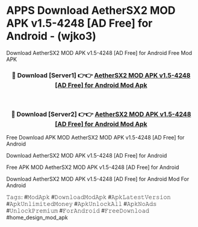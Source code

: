 # APPS Download AetherSX2 MOD APK v1.5-4248 [AD Free] for Android - (wjko3)
Download AetherSX2 MOD APK v1.5-4248 [AD Free] for Android Free Mod APK

<div align="center">
<h3>🔴 Download [Server1] 👉👉 <a href="https://apk-comot.site?title=AetherSX2_MOD_APK_v1.5-4248_[AD_Free]_for_Android">AetherSX2 MOD APK v1.5-4248 [AD Free] for Android Mod Apk</a></h3><br>

<h3>🔴 Download [Server2] 👉👉 <a href="https://apk-comot.site?title=AetherSX2_MOD_APK_v1.5-4248_[AD_Free]_for_Android">AetherSX2 MOD APK v1.5-4248 [AD Free] for Android Mod Apk</a></h3>
</div>


Free Download APK MOD AetherSX2 MOD APK v1.5-4248 [AD Free] for Android

Download AetherSX2 MOD APK v1.5-4248 [AD Free] for Android 

Free APK MOD AetherSX2 MOD APK v1.5-4248 [AD Free] for Android 

Download AetherSX2 MOD APK v1.5-4248 [AD Free] for Android Mod For Android

𝚃𝚊𝚐𝚜: #𝙼𝚘𝚍𝙰𝚙𝚔 #𝙳𝚘𝚠𝚗𝚕𝚘𝚊𝚍𝙼𝚘𝚍𝙰𝚙𝚔 #𝙰𝚙𝚔𝙻𝚊𝚝𝚎𝚜𝚝𝚅𝚎𝚛𝚜𝚒𝚘𝚗 #𝙰𝚙𝚔𝚄𝚗𝚕𝚒𝚖𝚒𝚝𝚎𝚍𝙼𝚘𝚗𝚎𝚢 #𝙰𝚙𝚔𝚄𝚗𝚕𝚘𝚌𝚔𝙰𝚕𝚕 #𝙰𝚙𝚔𝙽𝚘𝙰𝚍𝚜 #𝚄𝚗𝚕𝚘𝚌𝚔𝙿𝚛𝚎𝚖𝚒𝚞𝚖 #𝙵𝚘𝚛𝙰𝚗𝚍𝚛𝚘𝚒𝚍 #𝙵𝚛𝚎𝚎𝙳𝚘𝚠𝚗𝚕𝚘𝚊𝚍 #home_design_mod_apk